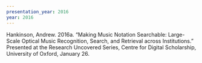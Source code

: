 ```yaml
---
presentation_year: 2016
year: 2016
---
```


Hankinson, Andrew. 2016a. “Making Music Notation Searchable: Large-Scale Optical Music Recognition, Search, and Retrieval across Institutions.” Presented at the Research Uncovered Series, Centre for Digital Scholarship, University of Oxford, January 26.
